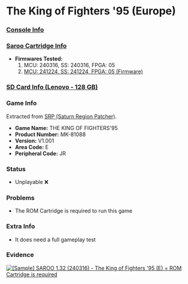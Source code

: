 # The King of Fighters '95 (Europe)

### [Console Info](../../../../../Info/Consoles/VA13/README.md)

### [Saroo Cartridge Info](../../../../../Info/Cartridges/RetroGameParadiseStore/1.32F/README.md)

- <b>Firmwares Tested:</b>
  1. MCU: 240316, SS: 240316, FPGA: 05
  2. [MCU: 241224, SS: 241224, FPGA: 05 (Firmware)](./02/README.md)

### [SD Card Info (Lenovo - 128 GB)](../../../../../Info/SdCards/Lenovo/128GB/fat32/README.md)

### Game Info

Extracted from [SRP (Saturn Region Patcher)](https://segaxtreme.net/resources/saturn-region-patcher.81/download).

- <b>Game Name:</b> THE KING OF FIGHTERS'95
- <b>Product Number:</b> MK-81088
- <b>Version:</b> V1.001
- <b>Area Code:</b> E
- <b>Peripheral Code:</b> JR

### Status

- Unplayable :x:

### Problems

- The ROM Cartridge is required to run this game

### Extra Info

- It does need a full gameplay test

### Evidence

[![[Sample] SAROO 1.32 (240316) - The King of Fighters '95 (E) = ROM Cartridge is required](https://img.youtube.com/vi/0_yfxhKhcx0/0.jpg)](https://www.youtube.com/watch?v=0_yfxhKhcx0)

